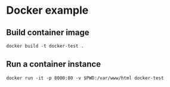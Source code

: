 # Docker example

## Build container image

```
docker build -t docker-test .
```

## Run a container instance

```
docker run -it -p 8000:80 -v $PWD:/var/www/html docker-test
```
